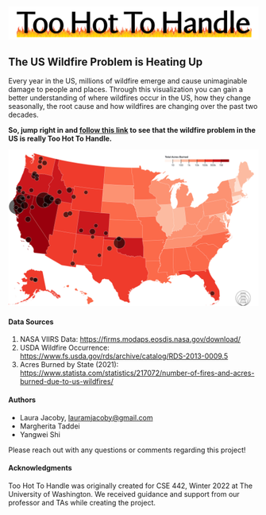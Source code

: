 <img src="https://github.com/lmjacoby/toohottohandle/blob/main/static/2h2h_logo.PNG" width="1052px">

## The US Wildfire Problem is Heating Up

Every year in the US, millions of wildfire emerge and cause unimaginable damage to people and places. Through this visualization you can gain a better understanding of where wildfires occur in the US, how they change seasonally, the root cause and how wildfires are changing over the past two decades.

**So, jump right in and [follow this link](https://lmjacoby.github.io/toohottohandle/) to see that the wildfire problem in the US is really Too Hot To Handle.**

![bubble chart](https://github.com/lmjacoby/toohottohandle/blob/main/static/chartBubble.png)

#### Data Sources
1. NASA VIIRS Data: https://firms.modaps.eosdis.nasa.gov/download/
2. USDA Wildfire Occurrence: https://www.fs.usda.gov/rds/archive/catalog/RDS-2013-0009.5
3. Acres Burned by State (2021): https://www.statista.com/statistics/217072/number-of-fires-and-acres-burned-due-to-us-wildfires/

#### Authors
- Laura Jacoby, lauramjacoby@gmail.com
- Margherita Taddei
- Yangwei Shi

Please reach out with any questions or comments regarding this project!

#### Acknowledgments
Too Hot To Handle was originally created for CSE 442, Winter 2022 at The University of Washington. We received guidance and support from our professor and TAs while creating the project.
